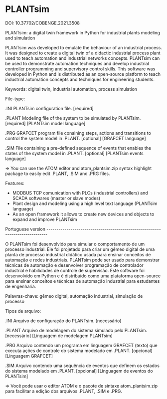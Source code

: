# PLANTsim
DOI: 10.37702/COBENGE.2021.3508

PLANTsim: a digital twin framework in Python for industrial plants modeling and simulation

PLANTsim was developed to emulate the behaviour of an industrial process. It was
designed to create a digital twin of a didactic industrial process plant used to teach automation and
industrial networks concepts. PLANTsim can be used to demonstrate automation techniques and
develop industrial controller programming and supervisory control skills. This software was
developed in Python and is distributed as an open-source platform to teach industrial
automation concepts and techniques for engineering students.

Keywords: digital twin, industrial automation, process simulation

File-type:

.INI      PLANTsim configuration file. 
          [required]
          
.PLANT    Modeling file of the system to be simulated by PLANTsim. 
          [required] [PLANTsim model language]
          
.PRG      GRAFCET program file conaining steps, actions and transitions to control the 
          system model in .PLANT. 
          [optional] [GRAFCET language]

.SIM      File containing a pre-defined sequence of events that enables the states of the system 
          model in .PLANT. 
          [optional] [PLANTsim events language]

=> You can use the ATOM editor and atom_plantsim.zip syntax highlight package to easily edit .PLANT, .SIM and .PRG files.

Features:

- MODBUS TCP comunication with PLCs (industrial controllers) and SCADA softwares (master or slave modes)
- Plant design and modeling using a high level text language (PLANTsim language)
- As an open framework it allows to create new devices and objects to expand and improve PLANTsim

Portuguese version ------------------------------------------------------------------------------

O PLANTsim foi desenvolvido para simular o comportamento de um processo industrial.
Ele foi projetado para criar um gêmeo digital de uma planta de processo industrial didático usada
para ensinar conceitos de automação e redes industriais. PLANTsim pode ser usado para
demonstrar técnicas de automação e desenvolver programação de controlador industrial e
habilidades de controle de supervisão. Este software foi desenvolvido em Python e é distribuído
como uma plataforma open-source para ensinar conceitos e técnicas de automação industrial para
estudantes de engenharia.

Palavras-chave: gêmeo digital, automação industrial, simulação de processo

Tipos de arquivo:

.INI      Arquivo de configuração do PLANTsim. 
          [necessário]

.PLANT    Arquivo de modelagem do sistema simulado pelo PLANTsim. 
          [necessário] [Linguagem de modelagem PLANTsim]

.PRG      Arquivo contendo um programa em linguagem GRAFCET (texto) que executa ações de controle do
          sistema modelado em .PLANT. 
          [opcional] [Linguagem GRAFCET]

.SIM      Arquivo contendo uma sequência de eventos que definem os estados do sistema modelado em .PLANT. 
          [opcional] [Linguagem de eventos do PLANTsim]

=> Você pode usar o editor ATOM e o pacote de sintaxe atom_plantsim.zip para facilitar a edição dos arquivos .PLANT, .SIM e .PRG.

